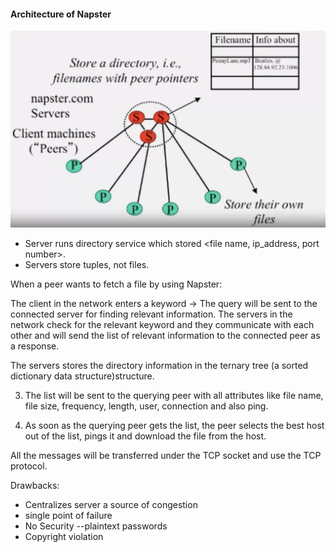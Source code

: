 
#### Architecture of Napster
![Alt text](image.png)

 - Server runs directory service which stored <file name, ip_address, port number>. 
 - Servers store tuples, not files.


When a peer wants to fetch a file by using Napster:

The client in the network enters a keyword -> The query will be sent to the connected server for finding relevant information.
The servers in the network check for the relevant keyword and they communicate with each other and will send the list of relevant information to the connected peer as a response.

The servers stores the directory information in the ternary tree (a sorted dictionary data structure)structure.

3. The list will be sent to the querying peer with all attributes like file name, file size, frequency, length, user, connection and also ping.

4. As soon as the querying peer gets the list, the peer selects the best host out of the list, pings it and download the file from the host.

All the messages will be transferred under the TCP socket and use the TCP protocol.


Drawbacks:

- Centralizes server a source of congestion 
- single point of failure
- No Security  --plaintext passwords
- Copyright violation